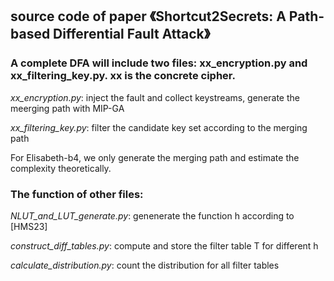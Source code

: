 ## source code of paper 《Shortcut2Secrets: A Path-based Differential Fault Attack》

### A complete DFA will include two files: xx_encryption.py and xx_filtering_key.py. xx is the concrete cipher.

*xx_encryption.py*: inject the fault and collect keystreams, generate the meerging path with MIP-GA

*xx_filtering_key.py*: filter the candidate key set according to the merging path

For Elisabeth-b4, we only generate the merging path and estimate the complexity theoretically.

### The function of other files:

*NLUT_and_LUT_generate.py*: genenerate the function h according to [HMS23]

*construct_diff_tables.py*: compute and store the filter table T for different h

*calculate_distribution.py*: count the distribution for all filter tables

